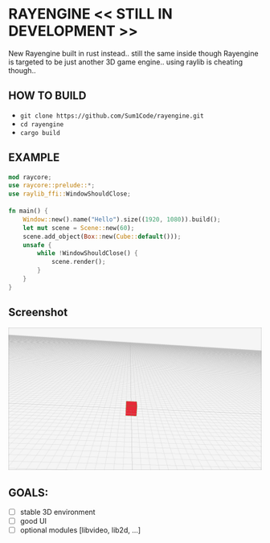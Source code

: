 # RAYENGINE << STILL IN DEVELOPMENT >>
New Rayengine built in rust instead.. still the same inside though
Rayengine is targeted to be just another 3D game engine.. using raylib is cheating though..

## HOW TO BUILD 
- `git clone https://github.com/Sum1Code/rayengine.git`
- `cd rayengine`
- `cargo build`

## EXAMPLE
```rs
mod raycore;
use raycore::prelude::*;
use raylib_ffi::WindowShouldClose;

fn main() {
    Window::new().name("Hello").size((1920, 1080)).build();
    let mut scene = Scene::new(60);
    scene.add_object(Box::new(Cube::default()));
    unsafe {
        while !WindowShouldClose() {
            scene.render();
        }
    }
}
```

## Screenshot
![Rayengine](./assets/rayengine-p1.png)

## GOALS:
- [ ] stable 3D environment
- [ ] good UI
- [ ] optional modules [libvideo, lib2d, ...] 
